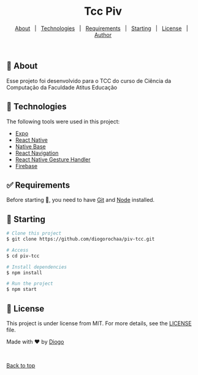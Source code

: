 <h1 align="center">Tcc Piv</h1>

<p align="center">
  <a href="#dart-about">About</a> &#xa0; | &#xa0; 
  <a href="#rocket-technologies">Technologies</a> &#xa0; | &#xa0;
  <a href="#white_check_mark-requirements">Requirements</a> &#xa0; | &#xa0;
  <a href="#checkered_flag-starting">Starting</a> &#xa0; | &#xa0;
  <a href="#memo-license">License</a> &#xa0; | &#xa0;
  <a href="https://github.com/diogorochaa" target="_blank">Author</a>
</p>

<br>

## :dart: About

Esse projeto foi desenvolvido para o TCC do curso de Ciência da Computação da Faculdade Atitus Educação

## :rocket: Technologies

The following tools were used in this project:

- [Expo](https://expo.io/)
- [React Native](https://reactnative.dev/)
- [Native Base](https://nativebase.io/)
- [React Navigation](https://reactnavigation.org/)
- [React Native Gesture Handler](https://docs.swmansion.com/react-native-gesture-handler/)
- [Firebase](https://firebase.google.com/)

## :white_check_mark: Requirements

Before starting :checkered_flag:, you need to have [Git](https://git-scm.com) and [Node](https://nodejs.org/en/) installed.

## :checkered_flag: Starting

```bash
# Clone this project
$ git clone https://github.com/diogorochaa/piv-tcc.git

# Access
$ cd piv-tcc

# Install dependencies
$ npm install

# Run the project
$ npm start

```

## :memo: License

This project is under license from MIT. For more details, see the [LICENSE](LICENSE.md) file.

Made with :heart: by <a href="https://github.com/diogorochaa" target="_blank">Diogo</a>

&#xa0;

<a href="#top">Back to top</a>
